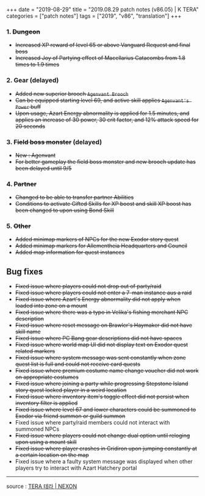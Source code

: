+++
date = "2019-08-29"
title = "2019.08.29 patch notes (v86.05) | K TERA"
categories = ["patch notes"]
tags = ["2019", "v86", "translation"]
+++

### 1. ~~Dungeon~~
- ~~Increased XP reward of level 65 or above Vanguard Request and final boss~~
- ~~Increased Joy of Partying effect of Macellarius Catacombs from 1.8 times to 1.9 times~~

### 2. Gear (delayed)
- ~~Added new superior brooch `Agenvant Brooch`~~
- ~~Can be equipped starting level 69, and active skill applies `Agenvant's Power` buff~~
- ~~Upon usage, Azart Energy abnormality is applied for 1.5 minutes, and applies an increase of 30 power, 30 crit factor, and 12% attack speed for 20 seconds~~

### 3. ~~Field boss monster~~ (delayed)
- ~~New : Agenvant~~
- ~~For better gameplay the field boss monster and new brooch update has been delayed until 9/5~~

### 4. ~~Partner~~
- ~~Changed to be able to transfer partner Abilities~~
- ~~Conditions to activate Gifted Skills for XP boost and skill XP boost has been changed to upon using Bond Skill~~

### 5. ~~Other~~
- ~~Added minimap markers of NPCs for the new Exodor story quest~~
- ~~Added minimap markers for Allementheia Headquarters and Council~~
- ~~Added map information for quest instances~~

## Bug fixes

- ~~Fixed issue where players could not drop out of party/raid~~
- ~~Fixed issue where players could not enter a 7-man instance aus a raid~~
- ~~Fixed issue where Azart's Energy abnormality did not apply when loaded into zone on a mount~~
- ~~Fixed issue where there was a typo in Velika's fishing merchant NPC description~~
- ~~Fixed issue where reset message on Brawler's Haymaker did not have skill name~~
- ~~Fixed issue where PC Bang gear descriptions did not have spaces~~
- ~~Fixed issue where world map UI did not display text on Exodor quest related markers~~
- ~~Fixed issue where system message was sent constantly when zone quest list is full and could not receive card quests~~
- ~~Fixed issue where premium costume name change voucher did not work on appropriate costumes~~
- ~~Fixed issue where joining a party while progressing Stepstone Island story quest locked player in a weird location~~
- ~~Fixed issue where inventory item's toggle effect did not persist when inventory filter is applied~~
- ~~Fixed issue where level 67 and lower characters could be summoned to Exodor via friend summon or guild summon~~
- Fixed issue where party/raid members could not interact with summoned NPCs
- ~~Fixed issue where players could not change dual option until reloging upon using a mount skill~~
- ~~Fixed issue where player crashes in Gridiron upon jumping constantly at a certain location on the map~~
- Fixed issue where a faulty system message was displayed when other players try to interact with Azart Hatchery portal

----

source : [TERA 테라 | NEXON](http://tera.nexon.com/news/update/view.aspx?n4articlesn=407)
